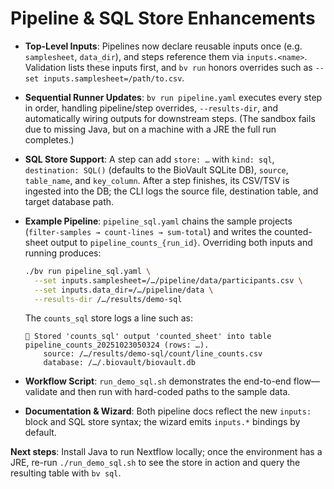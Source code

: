 # Pipeline & SQL Store Enhancements

- **Top-Level Inputs**: Pipelines now declare reusable inputs once (e.g. `samplesheet`, `data_dir`), and steps reference them via `inputs.<name>`. Validation lists these inputs first, and `bv run` honors overrides such as `--set inputs.samplesheet=/path/to.csv`.

- **Sequential Runner Updates**: `bv run pipeline.yaml` executes every step in order, handling pipeline/step overrides, `--results-dir`, and automatically wiring outputs for downstream steps. (The sandbox fails due to missing Java, but on a machine with a JRE the full run completes.)

- **SQL Store Support**: A step can add `store: …` with `kind: sql`, `destination: SQL()` (defaults to the BioVault SQLite DB), `source`, `table_name`, and `key_column`. After a step finishes, its CSV/TSV is ingested into the DB; the CLI logs the source file, destination table, and target database path.

- **Example Pipeline**: `pipeline_sql.yaml` chains the sample projects (`filter-samples → count-lines → sum-total`) and writes the counted-sheet output to `pipeline_counts_{run_id}`. Overriding both inputs and running produces:

  ```bash
  ./bv run pipeline_sql.yaml \
    --set inputs.samplesheet=/…/pipeline/data/participants.csv \
    --set inputs.data_dir=/…/pipeline/data \
    --results-dir /…/results/demo-sql
  ```

  The `counts_sql` store logs a line such as:

  ```text
  💾 Stored 'counts_sql' output 'counted_sheet' into table pipeline_counts_20251023050324 (rows: …).
      source: /…/results/demo-sql/count/line_counts.csv
      database: /…/.biovault/biovault.db
  ```

- **Workflow Script**: `run_demo_sql.sh` demonstrates the end-to-end flow—validate and then run with hard-coded paths to the sample data.

- **Documentation & Wizard**: Both pipeline docs reflect the new `inputs:` block and SQL store syntax; the wizard emits `inputs.*` bindings by default.

**Next steps**: Install Java to run Nextflow locally; once the environment has a JRE, re-run `./run_demo_sql.sh` to see the store in action and query the resulting table with `bv sql`.
